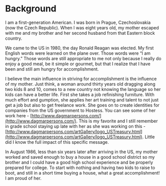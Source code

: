 # Background

I am a first-generation American. I was born in Prague, Czechoslovakia
(now the Czech Republic). When I was eight years old, my mother
escaped with me and my brother and her second husband from that
Eastern block country.

We came to the US in 1980, the day Ronald Reagan was elected. My first
English words were learned on the plane over. Those words were “I am
hungry.” Those words are still appropriate to me not only because I
really do enjoy a good meal, be it simple or gourmet, but that I
realize that I have been and still am hungry for accomplishment.

I believe the main influence in striving for accomplishment is the
influence of my mother. Just think, a woman around thirty years old
dragging along two kids 8 and 10, comes to a new country not knowing
the language so her kids can have a better life. First she takes a job
refinishing furniture. With much effort and gumption, she applies her
art training and talent to not just get a job but also to get
freelance work. She goes on to create identities for companies from
the US government to Hostess. You can see some of her work here -
[http://www.dagmarpersons.com/](http://www.dagmarpersons.com/). This
is my favorite and I still remember in grade school staying up late
with her as she was working on this -
[http://www.dagmarpersons.com/artGallery/logo_USTreasury.html](http://www.dagmarpersons.com/artGallery/logo_USTreasury.html).
Little did I know the full impact of this specific message.

In August 1986, less than six years later after arriving in the US, my
mother worked and saved enough to buy a house in a good school
district so my brother and I could have a good high school experience
and be properly prepared for college. To start with nothing and having
two kids to raise to boot, and still in a short time buying a house,
what a great accomplishment! I am proud of her.
